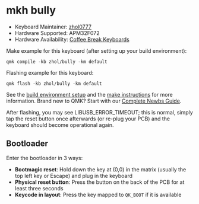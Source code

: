 # mkh bully

* Keyboard Maintainer: [zhol0777](https://github.com/zhol0777)
* Hardware Supported: APM32F072
* Hardware Availability: [Coffee Break Keyboards](https://cbkbd.com/)

Make example for this keyboard (after setting up your build environment):

    qmk compile -kb zhol/bully -km default

Flashing example for this keyboard:

    qmk flash -kb zhol/bully -km default

See the [build environment setup](https://docs.qmk.fm/#/getting_started_build_tools) and the [make instructions](https://docs.qmk.fm/#/getting_started_make_guide) for more information. Brand new to QMK? Start with our [Complete Newbs Guide](https://docs.qmk.fm/#/newbs).

After flashing, you may see LIBUSB_ERROR_TIMEOUT; this is normal, simply tap the reset button once afterwards (or re-plug your PCB) and the keyboard should become operational again.

## Bootloader

Enter the bootloader in 3 ways:

* **Bootmagic reset**: Hold down the key at (0,0) in the matrix (usually the top left key or Escape) and plug in the keyboard
* **Physical reset button**: Press the button on the back of the PCB for at least three seconds
* **Keycode in layout**: Press the key mapped to `QK_BOOT` if it is available
